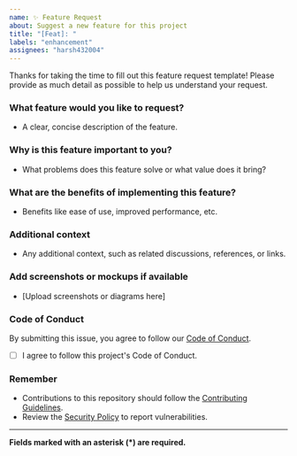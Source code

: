 ```yaml
---
name: ✨ Feature Request
about: Suggest a new feature for this project
title: "[Feat]: "
labels: "enhancement"
assignees: "harsh432004"
---
```


Thanks for taking the time to fill out this feature request template! Please provide as much detail as possible to help us understand your request.

### What feature would you like to request?
<!-- Please describe the feature you would like to request. -->
- A clear, concise description of the feature.

### Why is this feature important to you?
<!-- Why is this feature important to your project or workflow? -->
- What problems does this feature solve or what value does it bring?

### What are the benefits of implementing this feature?
<!-- Describe the potential impact of this feature on the project or users. -->
- Benefits like ease of use, improved performance, etc.

### Additional context
<!-- If relevant, add any other context or information about your request. -->
- Any additional context, such as related discussions, references, or links.

### Add screenshots or mockups if available
<!-- Include any screenshots, diagrams, or mockups to visualize the feature request. -->
- [Upload screenshots or diagrams here]

### Code of Conduct
By submitting this issue, you agree to follow our [Code of Conduct](https://example.com/code-of-conduct).

- [ ] I agree to follow this project's Code of Conduct.

### Remember
- Contributions to this repository should follow the [Contributing Guidelines](https://example.com/contributing).
- Review the [Security Policy](https://example.com/security-policy) to report vulnerabilities.

---

**Fields marked with an asterisk (*) are required.**

